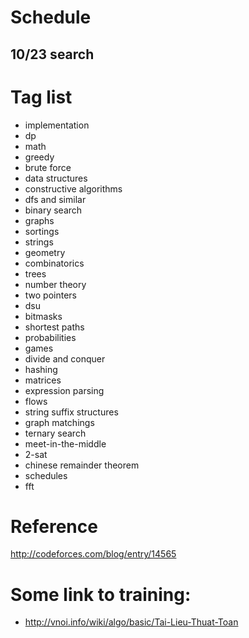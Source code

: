 # Schedule
## 10/23 search


# Tag list
- implementation
- dp
- math
- greedy
- brute force
- data structures
- constructive algorithms
- dfs and similar
- binary search
- graphs
- sortings
- strings
- geometry
- combinatorics
- trees
- number theory
- two pointers
- dsu
- bitmasks
- shortest paths
- probabilities
- games
- divide and conquer
- hashing
- matrices
- expression parsing
- flows
- string suffix structures
- graph matchings
- ternary search
- meet-in-the-middle
- 2-sat
- chinese remainder theorem
- schedules
- fft

# Reference
http://codeforces.com/blog/entry/14565

# Some link to training:
- http://vnoi.info/wiki/algo/basic/Tai-Lieu-Thuat-Toan

